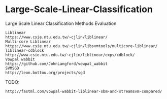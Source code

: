 # Large-Scale-Linear-Classification
Large Scale Linear Classification Methods Evaluation

~~~
Liblinear
https://www.csie.ntu.edu.tw/~cjlin/liblinear/
Multi-core Liblinear
https://www.csie.ntu.edu.tw/~cjlin/libsvmtools/multicore-liblinear/
liblinear-cdblock
http://www.csie.ntu.edu.tw/~cjlin/liblinear/exps/cdblock/
Vowpal wabbit
https://github.com/JohnLangford/vowpal_wabbit
SVMSGD
http://leon.bottou.org/projects/sgd
~~~


TODO:
~~~
http://fastml.com/vowpal-wabbit-liblinear-sbm-and-streamsvm-compared/
~~~
